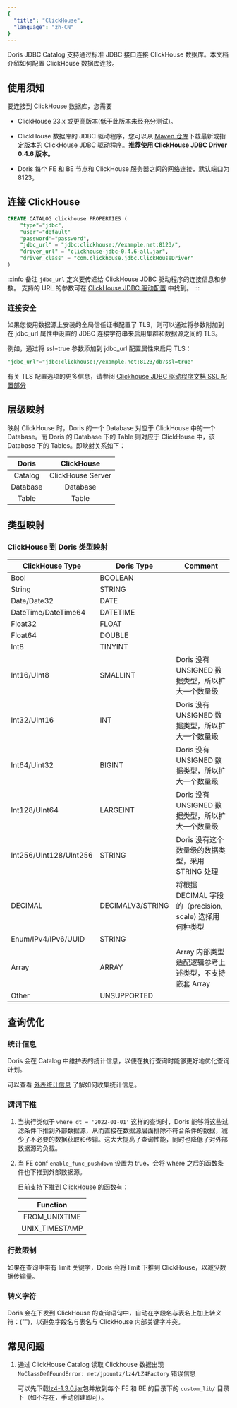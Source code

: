 ```yaml
---
{
  "title": "ClickHouse",
  "language": "zh-CN"
}
---
```


<!-- 
Licensed to the Apache Software Foundation (ASF) under one
or more contributor license agreements.  See the NOTICE file
distributed with this work for additional information
regarding copyright ownership.  The ASF licenses this file
to you under the Apache License, Version 2.0 (the
"License"); you may not use this file except in compliance
with the License.  You may obtain a copy of the License at

  http://www.apache.org/licenses/LICENSE-2.0

Unless required by applicable law or agreed to in writing,
software distributed under the License is distributed on an
"AS IS" BASIS, WITHOUT WARRANTIES OR CONDITIONS OF ANY
KIND, either express or implied.  See the License for the
specific language governing permissions and limitations
under the License.
-->

Doris JDBC Catalog 支持通过标准 JDBC 接口连接 ClickHouse 数据库。本文档介绍如何配置 ClickHouse 数据库连接。

## 使用须知

要连接到 ClickHouse 数据库，您需要

- ClickHouse 23.x 或更高版本(低于此版本未经充分测试)。

- ClickHouse 数据库的 JDBC 驱动程序，您可以从 [Maven 仓库](https://mvnrepository.com/artifact/com.clickhouse/clickhouse-jdbc)下载最新或指定版本的 ClickHouse JDBC 驱动程序。**推荐使用 ClickHouse JDBC Driver 0.4.6 版本。**

- Doris 每个 FE 和 BE 节点和 ClickHouse 服务器之间的网络连接，默认端口为 8123。

## 连接 ClickHouse

```sql
CREATE CATALOG clickhouse PROPERTIES (
    "type"="jdbc",
    "user"="default"
    "password"="password",
    "jdbc_url" = "jdbc:clickhouse://example.net:8123/",
    "driver_url" = "clickhouse-jdbc-0.4.6-all.jar",
    "driver_class" = "com.clickhouse.jdbc.ClickHouseDriver"
)
```

:::info 备注
`jdbc_url` 定义要传递给 ClickHouse JDBC 驱动程序的连接信息和参数。
支持的 URL 的参数可在 [ClickHouse JDBC 驱动配置](https://clickhouse.com/docs/en/integrations/java#configuration) 中找到。
:::

### 连接安全

如果您使用数据源上安装的全局信任证书配置了 TLS，则可以通过将参数附加到在 jdbc_url 属性中设置的 JDBC 连接字符串来启用集群和数据源之间的 TLS。

例如，通过将 ssl=true 参数添加到 jdbc_url 配置属性来启用 TLS：

```sql
"jdbc_url"="jdbc:clickhouse://example.net:8123/db?ssl=true"
```

有关 TLS 配置选项的更多信息，请参阅 [Clickhouse JDBC 驱动程序文档 SSL 配置部分](https://clickhouse.com/docs/en/integrations/java#connect-to-clickhouse-with-ssl)

## 层级映射

映射 ClickHouse 时，Doris 的一个 Database 对应于 ClickHouse 中的一个 Database。而 Doris 的 Database 下的 Table 则对应于 ClickHouse 中，该 Database 下的 Tables。即映射关系如下：

|  Doris   |    ClickHouse     |
|:--------:|:-----------------:|
| Catalog  | ClickHouse Server |
| Database |     Database      |
|  Table   |       Table       |

## 类型映射

### ClickHouse 到 Doris 类型映射

| ClickHouse Type        | Doris Type       | Comment                                   |
|------------------------|------------------|-------------------------------------------|
| Bool                   | BOOLEAN          |                                           |
| String                 | STRING           |                                           |
| Date/Date32            | DATE             |                                           |
| DateTime/DateTime64    | DATETIME         |                                           |
| Float32                | FLOAT            |                                           |
| Float64                | DOUBLE           |                                           |
| Int8                   | TINYINT          |                                           |
| Int16/UInt8            | SMALLINT         | Doris 没有 UNSIGNED 数据类型，所以扩大一个数量级          |
| Int32/UInt16           | INT              | Doris 没有 UNSIGNED 数据类型，所以扩大一个数量级          |
| Int64/Uint32           | BIGINT           | Doris 没有 UNSIGNED 数据类型，所以扩大一个数量级          |
| Int128/UInt64          | LARGEINT         | Doris 没有 UNSIGNED 数据类型，所以扩大一个数量级          |
| Int256/UInt128/UInt256 | STRING           | Doris 没有这个数量级的数据类型，采用 STRING 处理           |
| DECIMAL                | DECIMALV3/STRING | 将根据 DECIMAL 字段的（precision, scale) 选择用何种类型 |
| Enum/IPv4/IPv6/UUID    | STRING           |                                           |
| Array                  | ARRAY            | Array 内部类型适配逻辑参考上述类型，不支持嵌套 Array          |
| Other                  | UNSUPPORTED      |                                           |

## 查询优化

### 统计信息

Doris 会在 Catalog 中维护表的统计信息，以便在执行查询时能够更好地优化查询计划。

可以查看 [外表统计信息](../external-statistics) 了解如何收集统计信息。

### 谓词下推

1. 当执行类似于 `where dt = '2022-01-01'` 这样的查询时，Doris 能够将这些过滤条件下推到外部数据源，从而直接在数据源层面排除不符合条件的数据，减少了不必要的数据获取和传输。这大大提高了查询性能，同时也降低了对外部数据源的负载。

2. 当 FE conf `enable_func_pushdown` 设置为 true，会将 where 之后的函数条件也下推到外部数据源。

   目前支持下推到 ClickHouse 的函数有：

   |   Function     |
   |:--------------:|
   | FROM_UNIXTIME  |
   | UNIX_TIMESTAMP |

### 行数限制

如果在查询中带有 limit 关键字，Doris 会将 limit 下推到 ClickHouse，以减少数据传输量。

### 转义字符

Doris 会在下发到 ClickHouse 的查询语句中，自动在字段名与表名上加上转义符：("")，以避免字段名与表名与 ClickHouse 内部关键字冲突。

## 常见问题

1. 通过 ClickHouse Catalog 读取 Clickhouse 数据出现`NoClassDefFoundError: net/jpountz/lz4/LZ4Factory` 错误信息

   可以先下载[lz4-1.3.0.jar](https://repo1.maven.org/maven2/net/jpountz/lz4/lz4/1.3.0/lz4-1.3.0.jar)包并放到每个 FE 和 BE 的目录下的 `custom_lib/` 目录下（如不存在，手动创建即可）。

